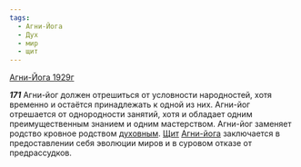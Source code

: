 ```yaml
---
tags:
  - Агни-Йога
  - Дух
  - мир
  - щит
---
```


[Агни-Йога 1929г](https://127.0.0.1:4002/agni/1929)

___171___
Агни-йог должен отрешиться от условности народностей, хотя временно и остаётся принадлежать к одной из них. Агни-йог отрешается от однородности занятий, хотя и обладает одним преимущественным знанием и одним мастерством. Агни-йог заменяет родство кровное родством [духовным](../../../tags/#Дух). [Щит](../../../tags/#щит) [Агни-йога](../../../tags/#Агни-Йога) заключается в предоставлении себя эволюции миров и в суровом отказе от предрассудков.